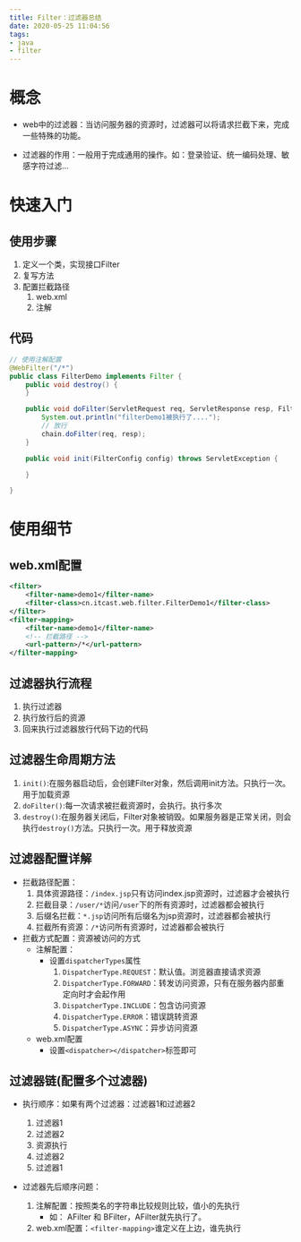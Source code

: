 ```yaml
---
title: Filter：过滤器总结
date: 2020-05-25 11:04:56
tags:
- java
- filter
---
```


# 概念
- web中的过滤器：当访问服务器的资源时，过滤器可以将请求拦截下来，完成一些特殊的功能。
* 过滤器的作用：一般用于完成通用的操作。如：登录验证、统一编码处理、敏感字符过滤...
# 快速入门
## 使用步骤
1. 定义一个类，实现接口Filter
2. 复写方法
3. 配置拦截路径
	1. web.xml
	2. 注解
## 代码
```java
// 使用注解配置
@WebFilter("/*")
public class FilterDemo implements Filter {
    public void destroy() {
    }

    public void doFilter(ServletRequest req, ServletResponse resp, FilterChain chain) throws ServletException, IOException {
        System.out.println("filterDemo1被执行了....");
        // 放行
        chain.doFilter(req, resp);
    }

    public void init(FilterConfig config) throws ServletException {

    }

}
```
# 使用细节
## web.xml配置
```xml
<filter>
	<filter-name>demo1</filter-name>
	<filter-class>cn.itcast.web.filter.FilterDemo1</filter-class>
</filter>
<filter-mapping>
	<filter-name>demo1</filter-name>
	<!-- 拦截路径 -->
	<url-pattern>/*</url-pattern>
</filter-mapping>
```
## 过滤器执行流程
1. 执行过滤器
2. 执行放行后的资源
3. 回来执行过滤器放行代码下边的代码

## 过滤器生命周期方法
1. `init()`:在服务器启动后，会创建Filter对象，然后调用init方法。只执行一次。用于加载资源
2. `doFilter()`:每一次请求被拦截资源时，会执行。执行多次
3. `destroy()`:在服务器关闭后，Filter对象被销毁。如果服务器是正常关闭，则会执行`destroy()`方法。只执行一次。用于释放资源

## 过滤器配置详解
* 拦截路径配置：
	1. 具体资源路径：`/index.jsp`只有访问index.jsp资源时，过滤器才会被执行
	2. 拦截目录：`/user/*`访问`/user`下的所有资源时，过滤器都会被执行
	3. 后缀名拦截：`*.jsp`访问所有后缀名为jsp资源时，过滤器都会被执行
	4. 拦截所有资源：`/*`访问所有资源时，过滤器都会被执行
* 拦截方式配置：资源被访问的方式
	* 注解配置：
		* 设置`dispatcherTypes`属性
			1. `DispatcherType.REQUEST`：默认值。浏览器直接请求资源
			2. `DispatcherType.FORWARD`：转发访问资源，只有在服务器内部重定向时才会起作用
			3. `DispatcherType.INCLUDE`：包含访问资源
			4. `DispatcherType.ERROR`：错误跳转资源
			5. `DispatcherType.ASYNC`：异步访问资源
	* web.xml配置
		* 设置`<dispatcher></dispatcher>`标签即可
 ## 过滤器链(配置多个过滤器)
* 执行顺序：如果有两个过滤器：过滤器1和过滤器2
	1. 过滤器1
	2. 过滤器2
	3. 资源执行
	4. 过滤器2
	5. 过滤器1 

* 过滤器先后顺序问题：
	1. 注解配置：按照类名的字符串比较规则比较，值小的先执行
		* 如： AFilter 和 BFilter，AFilter就先执行了。
	2. web.xml配置：`<filter-mapping>`谁定义在上边，谁先执行



